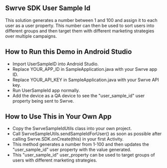 Swrve SDK User Sample Id
-------------------------
This solution generates a number between 1 and 100 and assign it to each user as a user property. 
This number can then be used to sort users into different groups and then target them with different marketing strategies over multiple campaigns.

How to Run this Demo in Android Studio
--------------------------------------
- Import UserSampleID into Android Studio.
- Replace YOUR_APP_ID in SampleApplication.java with your Swrve app ID.
- Replace YOUR_API_KEY in SampleApplication.java with your Swrve API key.
- Run UserSampleId app normally.
- Add the device as a QA device to see the "user_sample_id" user property being sent to Swrve.

How to Use This in Your Own App
-------------------------------
- Copy the SwrveSampleIdUtils class into your own project.
- Call SwrveSampleUtils.sendSampleIdForUser() as soon as possible after calling Swrve.SDK.onCreate(this) in your first Activity.
- This method generates a number from 1-100 and then updates the "user_sample_id" user property with the value generated.
- This "user_sample_id" user_property can be used to target groups of users with different marketing strategies.